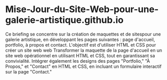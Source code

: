 # Mise-Jour-du-Site-Web-pour-une-galerie-artistique.github.io
Ce briefing se concentre sur la création de maquettes et de sitespour une galerie artistique, en développant les pages suivantes : page d'accueil, portfolio, à propos et contact. L'objectif est d'utiliser HTML et CSS pour créer un site web web 
Transformer la maquette de la page d'accueil en un site web opérationnel en utilisant HTML et CSS, tout en garantissant sa convivialité. Intégrer également les designs des pages "Portfolio," "À Propos," et "Contact" en HTML et CSS, en incluant un formulaire interactif sur la page "Contact."
